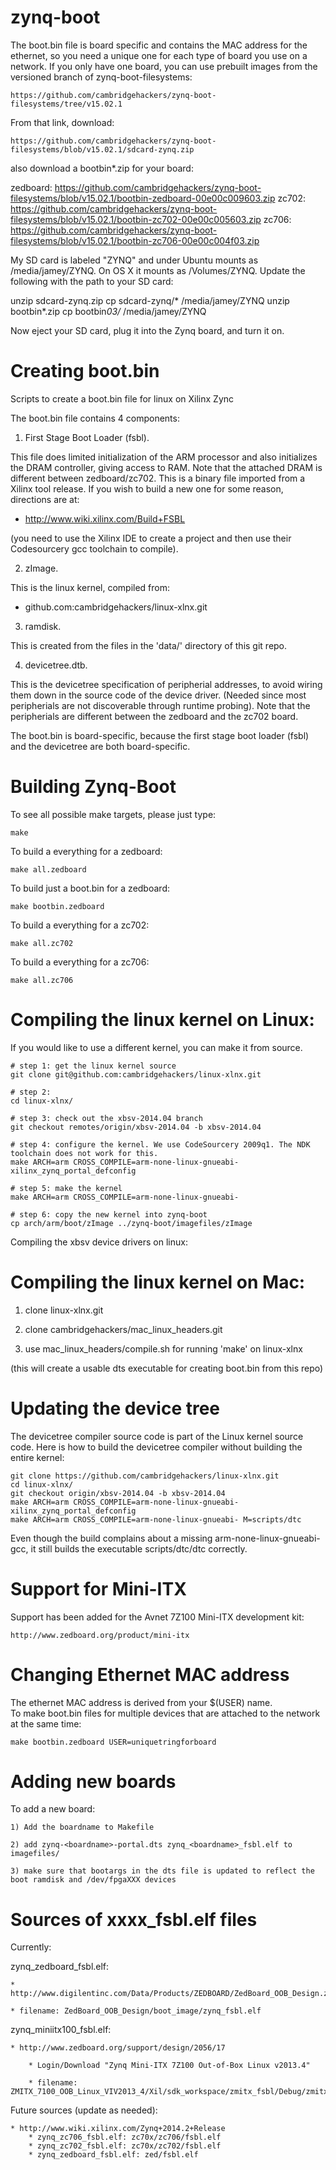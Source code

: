 zynq-boot
=========

The boot.bin file is board specific and contains the MAC address for
the ethernet, so you need a unique one for each type of board you use
on a network. If you only have one board, you can use prebuilt images
from the versioned branch of zynq-boot-filesystems:

    https://github.com/cambridgehackers/zynq-boot-filesystems/tree/v15.02.1

From that link, download:
    
    https://github.com/cambridgehackers/zynq-boot-filesystems/blob/v15.02.1/sdcard-zynq.zip

also download a bootbin*.zip for your board:

   zedboard: https://github.com/cambridgehackers/zynq-boot-filesystems/blob/v15.02.1/bootbin-zedboard-00e00c009603.zip
   zc702: https://github.com/cambridgehackers/zynq-boot-filesystems/blob/v15.02.1/bootbin-zc702-00e00c005603.zip
   zc706: https://github.com/cambridgehackers/zynq-boot-filesystems/blob/v15.02.1/bootbin-zc706-00e00c004f03.zip

My SD card is labeled "ZYNQ" and under Ubuntu mounts as
/media/jamey/ZYNQ. On OS X it mounts as /Volumes/ZYNQ. Update the
following with the path to your SD card:

   unzip sdcard-zynq.zip
   cp sdcard-zynq/* /media/jamey/ZYNQ
   unzip bootbin*.zip
   cp bootbin*03/* /media/jamey/ZYNQ

Now eject your SD card, plug it into the Zynq board, and turn it on.

Creating boot.bin
=================

Scripts to create a boot.bin file for linux on Xilinx Zync

The boot.bin file contains 4 components:

1) First Stage Boot Loader (fsbl).

This file does limited initialization of the ARM processor and also
initializes the DRAM controller, giving access to RAM.  Note that the
attached DRAM is different between zedboard/zc702.  This is a binary
file imported from a Xilinx tool release.  If you wish to build a new
one for some reason, directions are at:

  * http://www.wiki.xilinx.com/Build+FSBL

(you need to use the Xilinx IDE to create a project and then use their
Codesourcery gcc toolchain to compile).

2) zImage.

This is the linux kernel, compiled from:

  * github.com:cambridgehackers/linux-xlnx.git

3) ramdisk.

This is created from the files in the 'data/' directory of this git
repo.

4) devicetree.dtb.

This is the devicetree specification of peripherial addresses, to
avoid wiring them down in the source code of the device driver.
(Needed since most peripherials are not discoverable through runtime
probing).  Note that the peripherials are different between the
zedboard and the zc702 board.

The boot.bin is board-specific, because the first stage boot loader
(fsbl) and the devicetree are both board-specific.

Building Zynq-Boot
================

To see all possible make targets, please just type:

    make

To build a everything for a zedboard:

    make all.zedboard

To build just a boot.bin for a zedboard:

    make bootbin.zedboard

To build a everything for a zc702:

    make all.zc702

To build a everything for a zc706:

    make all.zc706

Compiling the linux kernel on Linux:
====================================

If you would like to use a different kernel, you can make it from source.

    # step 1: get the linux kernel source
    git clone git@github.com:cambridgehackers/linux-xlnx.git

    # step 2:
    cd linux-xlnx/

    # step 3: check out the xbsv-2014.04 branch
    git checkout remotes/origin/xbsv-2014.04 -b xbsv-2014.04

    # step 4: configure the kernel. We use CodeSourcery 2009q1. The NDK toolchain does not work for this.
    make ARCH=arm CROSS_COMPILE=arm-none-linux-gnueabi- xilinx_zynq_portal_defconfig  

    # step 5: make the kernel
    make ARCH=arm CROSS_COMPILE=arm-none-linux-gnueabi-   

    # step 6: copy the new kernel into zynq-boot
    cp arch/arm/boot/zImage ../zynq-boot/imagefiles/zImage  

Compiling the xbsv device drivers on linux:

Compiling the linux kernel on Mac:
==================================

1) clone linux-xlnx.git

2) clone cambridgehackers/mac_linux_headers.git

3) use mac_linux_headers/compile.sh for running 'make' on linux-xlnx

(this will create a usable dts executable for creating boot.bin from this repo)

Updating the device tree
========================

The devicetree compiler source code is part of the Linux kernel source
code. Here is how to build the devicetree compiler without building
the entire kernel:

    git clone https://github.com/cambridgehackers/linux-xlnx.git
    cd linux-xlnx/
    git checkout origin/xbsv-2014.04 -b xbsv-2014.04
    make ARCH=arm CROSS_COMPILE=arm-none-linux-gnueabi- xilinx_zynq_portal_defconfig
    make ARCH=arm CROSS_COMPILE=arm-none-linux-gnueabi- M=scripts/dtc

Even though the build complains about a missing arm-none-linux-gnueabi-gcc,
it still builds the executable scripts/dtc/dtc correctly.

Support for Mini-ITX
======================
Support has been added for the Avnet 7Z100 Mini-ITX development kit:

    http://www.zedboard.org/product/mini-itx

Changing Ethernet MAC address
=============================
The ethernet MAC address is derived from your $(USER) name.  
To make boot.bin files for multiple devices that are attached to the network at the same time:

    make bootbin.zedboard USER=uniquetringforboard

Adding new boards
=================

To add a new board:

    1) Add the boardname to Makefile

    2) add zynq-<boardname>-portal.dts zynq_<boardname>_fsbl.elf to imagefiles/

    3) make sure that bootargs in the dts file is updated to reflect the boot ramdisk and /dev/fpgaXXX devices

Sources of xxxx_fsbl.elf files
==============================

Currently:

zynq_zedboard_fsbl.elf:

    * http://www.digilentinc.com/Data/Products/ZEDBOARD/ZedBoard_OOB_Design.zip

    * filename: ZedBoard_OOB_Design/boot_image/zynq_fsbl.elf

zynq_miniitx100_fsbl.elf:

    * http://www.zedboard.org/support/design/2056/17

        * Login/Download "Zynq Mini-ITX 7Z100 Out-of-Box Linux v2013.4"

        * filename: ZMITX_7100_OOB_Linux_VIV2013_4/Xil/sdk_workspace/zmitx_fsbl/Debug/zmitx_fsbl.elf

Future sources (update as needed):

    * http://www.wiki.xilinx.com/Zynq+2014.2+Release
        * zynq_zc706_fsbl.elf: zc70x/zc706/fsbl.elf
        * zynq_zc702_fsbl.elf: zc70x/zc702/fsbl.elf
        * zynq_zedboard_fsbl.elf: zed/fsbl.elf

